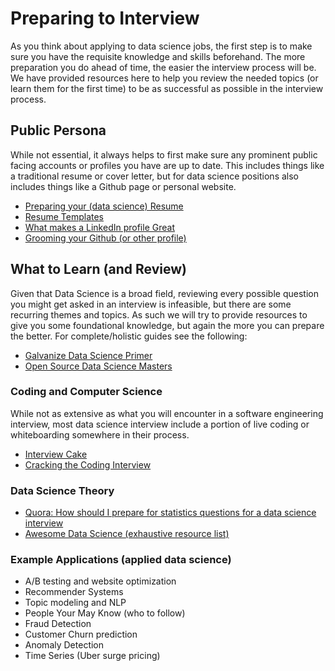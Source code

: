 # Preparing to Interview

As you think about applying to data science jobs, the first step is to make sure you have the requisite knowledge and skills beforehand.  The more preparation you do ahead of time, the easier the interview process will be. We have provided resources here to help you review the needed topics (or learn them for the first time) to be as successful as possible in the interview process.

## Public Persona

While not essential, it always helps to first make sure any prominent public facing accounts or profiles you have are up to date. This includes things like a traditional resume or cover letter, but for data science positions also includes things like a Github page or personal website.

* [Preparing your (data science) Resume](http://will-stanton.com/creating-a-great-data-science-resume/)
* [Resume Templates](http://creddle.io/)
* [What makes a LinkedIn profile Great](http://www.forbes.com/sites/quora/2014/10/14/what-makes-a-linkedin-profile-great/)
* [Grooming your Github (or other profile)](http://anti-pattern.com/github-is-your-resume-now)

## What to Learn (and Review)

Given that Data Science is a broad field, reviewing every possible question you might get asked in an interview is infeasible, but there are some recurring themes and topics. As such we will try to provide resources to give you some foundational knowledge, but again the more you can prepare the better. For complete/holistic guides see the following:

* [Galvanize Data Science Primer](https://github.com/zipfian/data-science-primer)
* [Open Source Data Science Masters](http://datasciencemasters.org/)

### Coding and Computer Science

While not as extensive as what you will encounter in a software engineering interview, most data science interview include a portion of live coding or whiteboarding somewhere in their process.

* [Interview Cake](https://www.interviewcake.com/)
* [Cracking the Coding Interview](http://www.amazon.com/Cracking-Coding-Interview-Programming-Questions/dp/098478280X/)

### Data Science Theory

* [Quora: How should I prepare for statistics questions for a data science interview](https://www.quora.com/How-should-I-prepare-for-statistics-questions-for-a-data-science-interview)
* [Awesome Data Science (exhaustive resource list)](https://github.com/okulbilisim/awesome-datascience)

### Example Applications (applied data science)

* A/B testing and website optimization
* Recommender Systems
* Topic modeling and NLP
* People Your May Know (who to follow)
* Fraud Detection
* Customer Churn prediction
* Anomaly Detection
* Time Series (Uber surge pricing)
